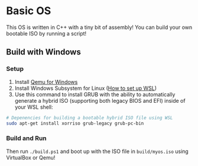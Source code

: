 # Basic OS

This OS is written in C++ with a tiny bit of assembly!
You can build your own bootable ISO by running a script!

## Build with Windows

### Setup

  1. Install [Qemu for Windows](https://qemu.weilnetz.de/w64/)
  2. Install Windows Subsystem for Linux ([How to set up WSL](https://youtu.be/Cvrqmq9A3tA?t=107))
  3. Use this command to install GRUB with the ability to automatically generate a hybrid ISO (supporting both legacy BIOS and EFI) inside of your WSL shell:

```bash
# Depenencies for building a bootable hybrid ISO file using WSL
sudo apt-get install xorriso grub-legacy grub-pc-bin
```

### Build and Run

Then run `./build.ps1` and boot up with the ISO file in `build/myos.iso` using VirtualBox or Qemu!
